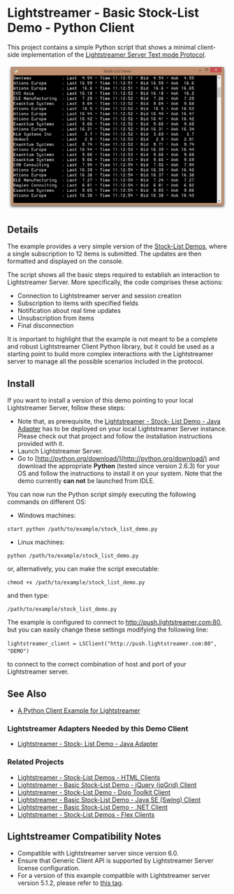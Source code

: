 # Lightstreamer - Basic Stock-List Demo - Python Client

This project contains a simple Python script that shows a minimal client-side implementation of the [Lightstreamer Server Text mode Protocol](http://www.lightstreamer.com/docs/client_generic_base/Network%20Protocol%20Tutorial.pdf).

![screenshot](screen_python_large.png)

## Details

The example provides a very simple version of the [Stock-List Demos](https://github.com/Lightstreamer/Lightstreamer-example-Stocklist-client-javascript), where a single subscription to 12 items is submitted.
The updates are then formatted and displayed on the console.
  
The script shows all the basic steps required to establish an interaction to Lightstreamer Server. More specifically, the code comprises these actions: 

* Connection to Lightstreamer server and session creation
* Subscription to items with specified fields
* Notification about real time updates
* Unsubscription from items
* Final disconnection 

It is important to highlight that the example is not meant to be a complete and robust Lightstreamer Client Python library, but it could be used as a starting point to build more complex interactions with the Lightstreamer server to manage all the possible scenarios included in the protocol.

## Install

If you want to install a version of this demo pointing to your local Lightstreamer Server, follow these steps:

* Note that, as prerequisite, the [Lightstreamer - Stock- List Demo - Java Adapter](https://github.com/Lightstreamer/Lightstreamer-example-Stocklist-adapter-java) has to be deployed on your local Lightstreamer Server instance. Please check out that project and follow the installation instructions provided with it.
* Launch Lightstreamer Server.
* Go to [http://python.org/download/](http://python.org/download/) and download the appropriate **Python** (tested since version 2.6.3) for your OS and follow the instructions to install it on your system. Note that the demo currently **can not** be launched from IDLE.

You can now run the Python script simply executing the following commands on different OS:
	
* Windows machines:

```
start python /path/to/example/stock_list_demo.py
```

* Linux machines: 

```
python /path/to/example/stock_list_demo.py
```
or, alternatively, you can make the script executable:

```
chmod +x /path/to/example/stock_list_demo.py
```

and then type:
```
/path/to/example/stock_list_demo.py
```

The example is configured to connect to http://push.lightstreamer.com:80, but you can easily change these settings modifying the following line:

```lightstreamer_client = LSClient("http://push.lightstreamer.com:80", "DEMO")```

to connect to the correct combination of host and port of your Lightstreamer server.

## See Also

* [A Python Client Example for Lightstreamer](http://blog.lightstreamer.com/2015/01/a-python-client-example-for_14.html)

### Lightstreamer Adapters Needed by this Demo Client

<!-- START RELATED_ENTRIES -->
* [Lightstreamer - Stock- List Demo - Java Adapter](https://github.com/Lightstreamer/Lightstreamer-example-Stocklist-adapter-java)

<!-- END RELATED_ENTRIES -->

### Related Projects

* [Lightstreamer - Stock-List Demos - HTML Clients](https://github.com/Lightstreamer/Lightstreamer-example-Stocklist-client-javascript)
* [Lightstreamer - Basic Stock-List Demo - jQuery (jqGrid) Client](https://github.com/Lightstreamer/Lightstreamer-example-StockList-client-jquery)
* [Lightstreamer - Stock-List Demo - Dojo Toolkit Client](https://github.com/Lightstreamer/Lightstreamer-example-StockList-client-dojo)
* [Lightstreamer - Basic Stock-List Demo - Java SE (Swing) Client](https://github.com/Lightstreamer/Lightstreamer-example-StockList-client-java)
* [Lightstreamer - Basic Stock-List Demo - .NET Client](https://github.com/Lightstreamer/Lightstreamer-example-StockList-client-dotnet)
* [Lightstreamer - Stock-List Demos - Flex Clients](https://github.com/Lightstreamer/Lightstreamer-example-StockList-client-flex)

## Lightstreamer Compatibility Notes

* Compatible with Lightstreamer server since version 6.0.
* Ensure that Generic Client API is supported by Lightstreamer Server license configuration.
* For a version of this example compatible with Lightstreamer server version 5.1.2, please refer to [this tag](https://github.com/Lightstreamer/Lightstreamer-example-StockList-client-python/tree/v1.0).
